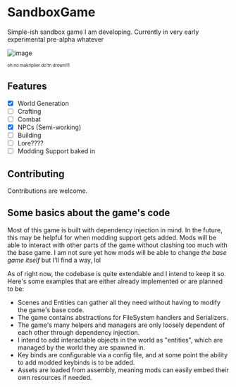# SandboxGame
Simple-ish sandbox game I am developing. Currently in very early experimental pre-alpha whatever

![image](https://github.com/Naamloos/SandboxGame/assets/12187179/e2af17b8-a0e2-4499-ae5e-601752801b0a)

<sup><sub>oh no makriplier do'tn drown!!1</sub></sup>


## Features
- [x] World Generation
- [ ] Crafting
- [ ] Combat
- [X] NPCs (Semi-working)
- [ ] Building
- [ ] Lore????
- [ ] Modding Support baked in

## Contributing
Contributions are welcome.

## Some basics about the game's code
Most of this game is built with dependency injection in mind. In the future, this may be helpful for when modding support gets added. Mods will be able to interact with other parts of the game without clashing too much with the base game. I am not sure yet how mods will be able to change _the base game itself_ but I'll find a way, lol

As of right now, the codebase is quite extendable and I intend to keep it so. Here's some examples that are either already implemented or are planned to be:

- Scenes and Entities can gather all they need without having to modify the game's base code.
- The game contains abstractions for FileSystem handlers and Serializers.
- The game's many helpers and managers are only loosely dependent of each other through dependency injection.
- I intend to add interactable objects in the world as "entities", which are managed by the world they are spawned in.
- Key binds are configurable via a config file, and at some point the ability to add modded keybinds is to be added.
- Assets are loaded from assembly, meaning mods can easily embed their own resources if needed.
